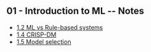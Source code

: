 ## 01 - Introduction to ML -- Notes

- [1.2 ML vs Rule-based systems](notes/1.2%20ML%20vs%20Rule-based.md)
- [1.4 CRISP-DM](notes/1.4%20CRISP-DM.md)
- [1.5 Model selection](notes/1.5%20Model%20Selection.md)
